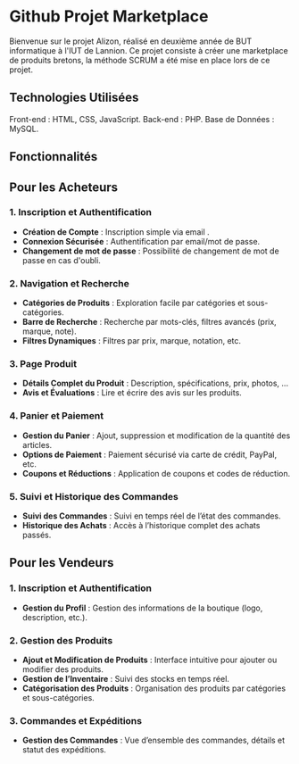 # Github Projet Marketplace

Bienvenue sur le projet Alizon, réalisé en deuxième année de BUT informatique à l'IUT de Lannion. 
Ce projet consiste à créer une marketplace de produits bretons, la méthode SCRUM a été mise en place lors de ce projet. 

 ## Technologies Utilisées

Front-end : HTML, CSS, JavaScript.
Back-end : PHP.
Base de Données : MySQL.

## Fonctionnalités 

## Pour les Acheteurs

### 1. Inscription et Authentification
- **Création de Compte** : Inscription simple via email .
- **Connexion Sécurisée** : Authentification par email/mot de passe.
- **Changement de mot de passe** : Possibilité de changement de mot de passe en cas d'oubli.

### 2. Navigation et Recherche
- **Catégories de Produits** : Exploration facile par catégories et sous-catégories.
- **Barre de Recherche** : Recherche par mots-clés, filtres avancés (prix, marque, note).
- **Filtres Dynamiques** : Filtres par prix, marque, notation, etc.

### 3. Page Produit
- **Détails Complet du Produit** : Description, spécifications, prix, photos, ... 
- **Avis et Évaluations** : Lire et écrire des avis sur les produits.

### 4. Panier et Paiement
- **Gestion du Panier** : Ajout, suppression et modification de la quantité des articles.
- **Options de Paiement** : Paiement sécurisé via carte de crédit, PayPal, etc.
- **Coupons et Réductions** : Application de coupons et codes de réduction.

### 5. Suivi et Historique des Commandes
- **Suivi des Commandes** : Suivi en temps réel de l’état des commandes.
- **Historique des Achats** : Accès à l’historique complet des achats passés.

## Pour les Vendeurs

### 1. Inscription et Authentification
- **Gestion du Profil** : Gestion des informations de la boutique (logo, description, etc.).

### 2. Gestion des Produits
- **Ajout et Modification de Produits** : Interface intuitive pour ajouter ou modifier des produits.
- **Gestion de l’Inventaire** : Suivi des stocks en temps réel.
- **Catégorisation des Produits** : Organisation des produits par catégories et sous-catégories.

### 3. Commandes et Expéditions
- **Gestion des Commandes** : Vue d’ensemble des commandes, détails et statut des expéditions.
